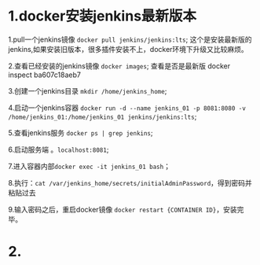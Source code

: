 # 1.docker安装jenkins最新版本
1.pull一个jenkins镜像 `docker pull jenkins/jenkins:lts`;
这个是安装最新版的jenkins,如果安装旧版本，很多插件安装不上，docker环境下升级又比较麻烦。

2.查看已经安装的jenkins镜像 `docker images`;
查看是否是最新版 docker inspect ba607c18aeb7

3.创建一个jenkins目录 `mkdir /home/jenkins_home`;

4.启动一个jenkins容器 `docker run -d --name jenkins_01 -p 8081:8080 -v /home/jenkins_01:/home/jenkins_01 jenkins/jenkins:lts`;

5.查看jenkins服务 `docker ps | grep jenkins`;

6.启动服务端 。`localhost:8081`;

7.进入容器内部`docker exec -it jenkins_01 bash`；

8.执行：`cat /var/jenkins_home/secrets/initialAdminPassword`，得到密码并粘贴过去

9.输入密码之后，重启docker镜像 `docker restart {CONTAINER ID}`，安装完毕。

# 2.


